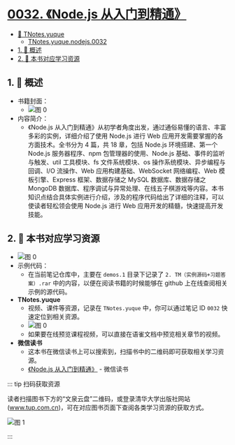 # [0032. 《Node.js 从入门到精通》](https://github.com/Tdahuyou/TNotes.nodejs/tree/main/notes/0032.%20%E3%80%8ANode.js%20%E4%BB%8E%E5%85%A5%E9%97%A8%E5%88%B0%E7%B2%BE%E9%80%9A%E3%80%8B)

<!-- region:toc -->

- [📂 TNotes.yuque](https://www.yuque.com/tdahuyou/tnotes.yuque/)
  - [TNotes.yuque.nodejs.0032](https://www.yuque.com/tdahuyou/tnotes.yuque/nodejs.0032)
- [1. 📝 概述](#1--概述)
- [2. 📂 本书对应学习资源](#2--本书对应学习资源)

<!-- endregion:toc -->

## 1. 📝 概述

- 书籍封面：
  - ![图 0](https://cdn.jsdelivr.net/gh/Tdahuyou/imgs@main/2025-04-04-02-10-12.png)
- 内容简介：
  - 《Node.js 从入门到精通》从初学者角度出发，通过通俗易懂的语言、丰富多彩的实例，详细介绍了使用 Node.js 进行 Web 应用开发需要掌握的各方面技术。全书分为 4 篇，共 18 章，包括 Node.js 环境搭建、第一个 Node.js 服务器程序、npm 包管理器的使用、Node.js 基础、事件的监听与触发、util 工具模块、fs 文件系统模块、os 操作系统模块、异步编程与回调、I/O 流操作、Web 应用构建基础、WebSocket 网络编程、Web 模板引擎、Express 框架、数据存储之 MySQL 数据库、数据存储之 MongoDB 数据库、程序调试与异常处理、在线五子棋游戏等内容。本书知识点结合具体实例进行介绍，涉及的程序代码给出了详细的注释，可以使读者轻松领会使用 Node.js 进行 Web 应用开发的精髓，快速提高开发技能。

## 2. 📂 本书对应学习资源

- ![图 0](https://cdn.jsdelivr.net/gh/Tdahuyou/imgs@main/2025-04-04-01-50-21.png)
- 示例代码：
  - 在当前笔记仓库中，主要在 `demos.1` 目录下记录了 `2. TM（实例源码+习题答案）.rar` 中的内容，以便在阅读书籍的时候能够在 github 上在线查阅相关示例的源代码。
- **TNotes.yuque**
  - 视频、课件等资源，记录在 `TNotes.yuque` 中，你可以通过笔记 ID `0032` 快速定位到相关资源。
  - ![图 0](https://cdn.jsdelivr.net/gh/Tdahuyou/imgs@main/2025-04-06-09-11-05.png)
  - 如果要在线预览课程视频，可以直接在语雀文档中预览相关章节的视频。
- **微信读书**
  - 这本书在微信读书上可以搜索到，扫描书中的二维码即可获取相关学习资源。
  - [《Node.js 从入门到精通》](https://weread.qq.com/web/reader/7e432350813ab8316g018368) - 微信读书

::: tip 扫码获取资源

读者扫描图书下方的“文泉云盘”二维码，或登录清华大学出版社网站(www.tup.com.cn)，可在对应图书页面下查阅各类学习资源的获取方式。

![图 1](https://cdn.jsdelivr.net/gh/Tdahuyou/imgs@main/2025-04-06-09-12-25.png)

:::
